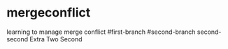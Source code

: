 # mergeconflict
learning to manage merge conflict
#first-branch
#second-branch
second-second
Extra Two Second
